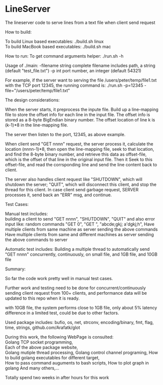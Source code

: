 # LineServer
The lineserver code to serve lines from a text file when client send request

How to build:

To build Linux based executables:
    ./build.sh linux   
To build MacBook based executables:
    ./build.sh  mac
    
How to run:
To get command arguments helper:
    ./run.sh -h
    
Usage of ./main:
  -filename string
    	complete filename includes path, a string (default "test_file.txt")
  -p int
    	port number, an integer (default 54321)

For example, if the server want to serving the file /users/peter/temp/file1.txt with the TCP port 12345, the running command is:
    ./run.sh  -p=12345 -file="/users/peter/temp/file1.txt"
    
The design considerations:

When the server starts, it preprocess the inpute file. Build up a line-mapping file to store the offset info for each line in the input file.  The offset info is stored as a 8-byte BigEndian binary number. The offset location of line k is (k-1)*8 in the line-mapping file.

The server then listen to the port, 12345, as above example. 

When client send "GET nnnn" request, the server process it, calculate the location (nnnn-1)*8, then open the line-mapping file, seek to that location, and find the 8-byte binary number, and retrieve this data as offset-file, which is the offset of that line in the original input file.   Then it Seek to this offset-file, and read the corrsponding line and send the line content back to client.

The server also handles client request like "SHUTDOWN", which will shutdown the server; "QUIT", which will disconnect this client, and stop the thread for this client.  In case client send garbage request, SERVER processes it, send back an "ERR" msg, and continue. 


Test Cases:

Manual test includes:  
   building a client to send "GET nnnn", "SHUTDOWN", "QUIT" and also error input like: random commands "GET 0", "GET <huge>", "abcde;gkj;  a'dgkj;h",
    Have multiple clients from same machine as server sending the above commands
    Have multiple clients from same and different machines as server sending the above commands to server
    
Automatic test includes:
    Building a multiple thread to automatically send "GET nnnn" concurrently, continuously,  on small file, and 1GB file, and 10GB file
    

Summary:

So far the code work pretty well in manual test cases.  

Further work and testing need to be done for concurrent/continuously sending client request from 100+ clients, and performance data will be updated to this repo when it is ready.

with 10GB file,  the system performs close to 1GB file, only about 5% latency difference in a limited test, could be due to other factors. 

Used package includes: bufio, os, net, strconv, encoding/binary, fmt, flag, time, strings, github.com/Arafatk/glot

During this work, the following WebPage is consulted:  
    Golang TCP socket programming,  
    Each of the above package website,  
    Golang mutiple thread processing, 
    Golang control channel programing, 
    How to build golang executables for different target,  
    How to pass command auguments to bash scripts,
    How to plot graph in golang
    And many others,...

Totally spend two weeks in after hours for this work
